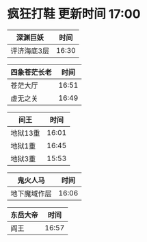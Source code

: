 # 疯狂打鞋 更新时间 17:00

| 深渊巨妖   | 时间    |
|--------|-------|
| 评济海底3层 | 16:30 |

| 四象苍茫长老   | 时间    |
|--------|-------|
| 苍茫大厅 | 16:51 |
| 虚无之关 | 16:49 |

| 间王   | 时间    |
|--------|-------|
| 地狱13重 | 16:01 |
| 地狱1重 | 16:45 |
| 地狱3重 | 15:53 |

| 鬼火人马   | 时间    |
|--------|-------|
| 地下魔域作层 | 16:06 |

| 东岳大帝   | 时间    |
|--------|-------|
| 阎王 | 16:57 |